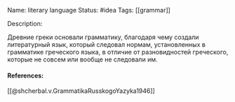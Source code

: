 Name: literary language
Status: #idea
Tags: [[grammar]]

Description:

Древние греки основали грамматику,  благодаря чему создали литературный язык, который следовал нормам, установленных в грамматике греческого языка, в отличие от разновидностей греческого, которые не совсем или вообще не следовали им.

#### References:
[[@shcherbal.v.GrammatikaRusskogoYazyka1946]]